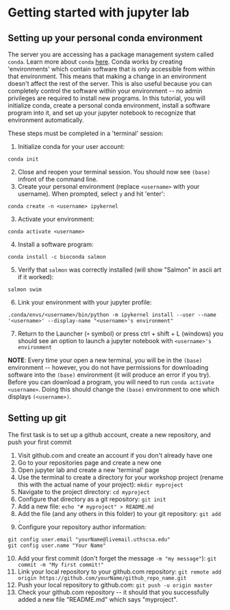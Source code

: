 # Getting started with jupyter lab

## Setting up your personal conda environment

The server you are accessing has a package management system called `conda`. Learn more about `conda` [here](https://docs.conda.io/en/latest/). Conda works by creating 'environments' which contain software that is only accessible from within that environment. This means that making a change in an environment doesn't affect the rest of the server. This is also useful because you can completely control the software within your environment -- no admin privileges are required to install new programs. In this tutorial, you will initialize conda, create a personal conda environment, install a software program into it, and set up your jupyter notebook to recognize that environment automatically. 

These steps must be completed in a 'terminal' session:
1. Initialize conda for your user account:
```
conda init
```
2. Close and reopen your terminal session. You should now see `(base)` infront of the command line.
2. Create your personal environment (replace `<username>` with your username). When prompted, select `y` and hit 'enter':
```
conda create -n <username> ipykernel
```
3. Activate your environment:
```
conda activate <username>
```
4. Install a software program:
```
conda install -c bioconda salmon
```
5. Verify that `salmon` was correctly installed (will show "Salmon" in ascii art if it worked):
```
salmon swim
```
6. Link your environment with your jupyter profile:
```
.conda/envs/<username>/bin/python -m ipykernel install --user --name '<username>' --display-name "<username>'s environment"
```
7. Return to the Launcher (`+` symbol) or press ctrl + shift + L (windows) you should see an option to launch a jupyter notebook with `<username>'s environment`


**NOTE**: Every time your open a new terminal, you will be in the `(base)` environment -- however, you do not have permissions for downloading software into the `(base)` environment (it will produce an error if you try). Before you can download a program, you will need to run `conda activate <username>`. Doing this should change the `(base)` environment to one which displays `(<username>)`. 


## Setting up git

The first task is to set up a github account, create a new repository, and push your first commit

1. Visit github.com and create an account if you don't already have one
2. Go to your repositories page and create a new one
3. Open jupyter lab and create a new 'terminal' page
4. Use the terminal to create a directory for your workshop project (rename this with the actual name of your project):
`mkdir myproject`
5. Navigate to the project directory: 
`cd myproject`
6. Configure that directory as a git repository: 
`git init`
7. Add a new file:
`echo "# myproject" > README.md`
8. Add the file (and any others in this folder) to your git repository:
`git add .`
9. Configure your repository author information:
```
git config user.email "yourName@livemail.uthscsa.edu"
git config user.name "Your Name"
```
10. Add your first commit (don't forget the message `-m "my message"`):
`git commit -m "My first commit!"`
11. Link your local repository to your github.com repository:
`git remote add origin https://github.com/yourName/github_repo_name.git`
12. Push your local repository to github.com:
`git push -u origin master`
13. Check your github.com repository -- it should that you successfully added a new file "README.md" which says "myproject".
